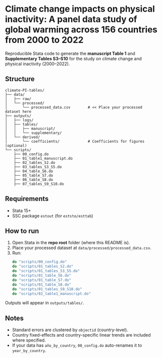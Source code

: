 # Climate change impacts on physical inactivity: A panel data study of global warming across 156 countries from 2000 to 2022

Reproducible Stata code to generate the **manuscript Table 1** and **Supplementary Tables S3–S10** for the study on climate change and physical inactivity (2000–2022).

## Structure
```
climate-PI-tables/
├── data/
│   ├── raw/
│   └── processed/
│       └── processed_data.csv        # << Place your processed dataset here
├── outputs/
│   ├── logs/
│   ├── tables/
│   │   ├── manuscript/               
│   │   └── supplementary/            
│   └── derived/
│       └── coefficients/             # Coefficients for figures (optional)
└── scripts/
    ├── 00_config.do
    ├── 01_table1_manuscript.do
    ├── 02_tables_S2.do
    ├── 03_tables_S3_S5.do
    ├── 04_table_S6.do
    ├── 05_table_S7.do
    ├── 06_table_S8.do
    ├── 07_tables_S9_S10.do
```

## Requirements
- Stata 15+ 
- SSC package `estout` (for `eststo/esttab`)

## How to run
1. Open Stata in the **repo root** folder (where this README is).
2. Place your processed dataset at `data/processed/processed_data.csv`.
3. Run:
   ```stata
   do "scripts/00_config.do"
   do "scripts/01_tables_S2.do"
   do "scripts/01_tables_S3_S5.do"
   do "scripts/01_table_S6.do"
   do "scripts/01_table_S7.do"
   do "scripts/01_table_S8.do"
   do "scripts/01_tables_S9_S10.do"
   do "scripts/02_table1_manuscript.do"
   ```

Outputs will appear in `outputs/tables/`.

## Notes
- Standard errors are clustered by `objectid` (country-level).
- Country fixed-effects and country-specific linear trends are included where specified.
- If your data has `año_by_country`, `00_config.do` auto-renames it to `year_by_country`.
